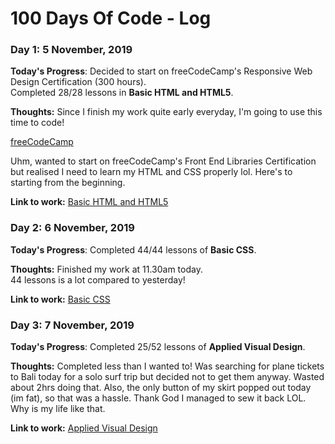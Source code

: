 # 100 Days Of Code - Log

### Day 1: 5 November, 2019

**Today's Progress**: Decided to start on freeCodeCamp's Responsive Web Design Certification (300 hours).    
Completed 28/28 lessons in **Basic HTML and HTML5**.

**Thoughts:** Since I finish my work quite early everyday, I'm going to use this time to code! 

[freeCodeCamp](https://www.freecodecamp.org/learn/)

Uhm, wanted to start on freeCodeCamp's Front End Libraries Certification but realised I need to learn my HTML and CSS properly lol. Here's to starting from the beginning.

**Link to work:** 
[Basic HTML and HTML5](https://www.freecodecamp.org/learn/responsive-web-design/basic-html-and-html5/)


### Day 2: 6 November, 2019

**Today's Progress**: Completed 44/44 lessons of **Basic CSS**.

**Thoughts:** Finished my work at 11.30am today.    
44 lessons is a lot compared to yesterday!

**Link to work:** 
[Basic CSS](https://www.freecodecamp.org/learn/responsive-web-design/basic-css/)


### Day 3: 7 November, 2019

**Today's Progress**: Completed 25/52 lessons of **Applied Visual Design**.

**Thoughts:** Completed less than I wanted to! Was searching for plane tickets to Bali today for a solo surf trip but decided not to get them anyway. Wasted about 2hrs doing that. Also, the only button of my skirt popped out today (im fat), so that was a hassle. Thank God I managed to sew it back LOL. Why is my life like that.

**Link to work:** 
[Applied Visual Design](https://www.freecodecamp.org/learn/responsive-web-design/applied-visual-design/)
